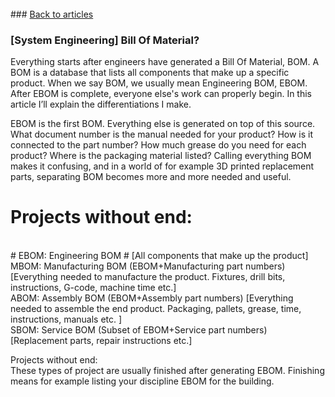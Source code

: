 <br> 
### <a href="https://hvleifsson.github.io/articles">Back to articles</a>

### [System Engineering] Bill Of Material?

Everything starts after engineers have generated a Bill Of Material, BOM. A BOM is a database that lists all components that make up a specific product. When we say BOM, we usually mean Engineering BOM, EBOM. After EBOM is complete, everyone else's work can properly begin. In this article I’ll explain the differentiations I make. 

EBOM is the first BOM. Everything else is generated on top of this source. 
What document number is the manual needed for your product? How is it connected to the part number? How much grease do you need for each product? Where is the packaging material listed? Calling everything BOM makes it confusing, and in a world of for example 3D printed replacement parts, separating BOM becomes more and more needed and useful. 

# Projects without end:
<br> 
# EBOM: Engineering BOM # [All components that make up the product]
<br> 
MBOM: Manufacturing BOM (EBOM+Manufacturing part numbers) [Everything needed to manufacture the product. Fixtures, drill bits, instructions, G-code, machine time etc.]
<br> 
ABOM: Assembly BOM (EBOM+Assembly part numbers) [Everything needed to assemble the end product. Packaging, pallets, grease, time, instructions, manuals etc. ]
<br> 
SBOM: Service BOM (Subset of EBOM+Service part numbers) [Replacement parts, repair instructions etc.]
<br> 

Projects without end: 
<br> 
These types of project are usually finished after generating EBOM. Finishing means for example listing your discipline EBOM for the building. 


<br> 

<br> 

<br> 

<br> 

<br> 

<br> 

<br> 

